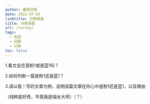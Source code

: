 ```yaml
---
author: 番茄烫饭
date: 2022-07-03
linktitle: 问卷调查
title: 问卷调查
url: /survey/
tags:
  - 粉蓝
  - 闲聊
  - 问卷
toc: false
---
```


1.看文会在意粉1或是蓝1吗？

<!--more-->

2.如何判断一篇是粉1还是蓝1？

3.请以我！写的文章为例，说明该篇文章在你心中是粉1还是蓝1，以及理由

（纯粹是好奇，毕竟我是端水大师）（？）
